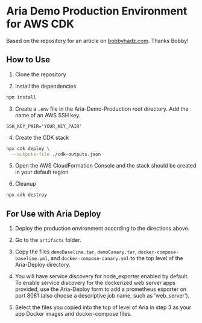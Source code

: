 # Aria Demo Production Environment for AWS CDK

Based on the repository for an article on
[bobbyhadz.com](https://bobbyhadz.com/blog/aws-cdk-application-load-balancer). Thanks Bobby!

## How to Use

1. Clone the repository

2. Install the dependencies

```bash
npm install
```

3. Create a `.env` file in the Aria-Demo-Production root directory. Add the name of an AWS SSH key.

```
SSH_KEY_PAIR='YOUR_KEY_PAIR'
```

4. Create the CDK stack

```bash
npx cdk deploy \
  --outputs-file ./cdk-outputs.json
```

5. Open the AWS CloudFormation Console and the stack should be created in your
   default region

6. Cleanup

```bash
npx cdk destroy
```

## For Use with Aria Deploy

1. Deploy the production environment according to the directions above.

2. Go to the `artifacts` folder.

3. Copy the files `demoBaseline.tar`, `demoCanary.tar`, `docker-compose-baseline.yml`, and `docker-compose-canary.yml` to the top level of the Aria-Deploy directory.

4. You will have service discovery for node_exporter enabled by default. To enable service discovery for the dockerized web server apps provided, use the Aria-Deploy form to add a prometheus exporter on port 8081 (also choose a descriptive job name, such as 'web_server'). 

5. Select the files you copied into the top of level of Aria in step 3 as your app Docker images and docker-compose files.
